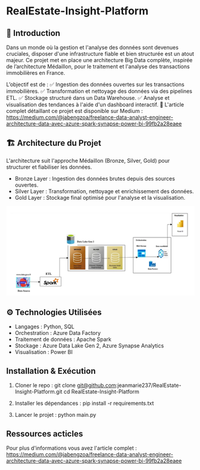 # RealEstate-Insight-Platform

## 🚀 Introduction
Dans un monde où la gestion et l'analyse des données sont devenues cruciales, disposer d'une infrastructure fiable et bien structurée est un atout majeur. Ce projet met en place une architecture Big Data complète, inspirée de l’architecture Médaillon, pour le traitement et l'analyse des transactions immobilières en France.

L’objectif est de :
✅ Ingestion des données ouvertes sur les transactions immobilières.
✅ Transformation et nettoyage des données via des pipelines ETL.
✅ Stockage structuré dans un Data Warehouse.
✅ Analyse et visualisation des tendances à l'aide d'un dashboard interactif.
📖 L'article complet détaillant ce projet est disponible sur Medium : https://medium.com/@jabengzoa/freelance-data-analyst-engineer-architecture-data-avec-azure-spark-synapse-power-bi-99fb2a28eaee


## 🏗 Architecture du Projet
L'architecture suit l'approche Médaillon (Bronze, Silver, Gold) pour structurer et fiabiliser les données.
- Bronze Layer : Ingestion des données brutes depuis des sources ouvertes.
- Silver Layer : Transformation, nettoyage et enrichissement des données.
- Gold Layer : Stockage final optimisé pour l'analyse et la visualisation.

![alt text](images/image.png)

## ⚙ Technologies Utilisées
- Langages : Python, SQL
- Orchestration : Azure Data Factory
- Traitement de données : Apache Spark
- Stockage : Azure Data Lake Gen 2, Azure Synapse Analytics
- Visualisation : Power BI

## Installation & Exécution

1. Cloner le repo :
    git clone git@github.com:jeanmarie237/RealEstate-Insight-Platform.git
    cd RealEstate-Insight-Platform 

2. Installer les dépendances :
    pip install -r requirements.txt

3. Lancer le projet :
    python main.py

## Ressources acticles 
Pour plus d'informations vous avez l'article complet : https://medium.com/@jabengzoa/freelance-data-analyst-engineer-architecture-data-avec-azure-spark-synapse-power-bi-99fb2a28eaee

